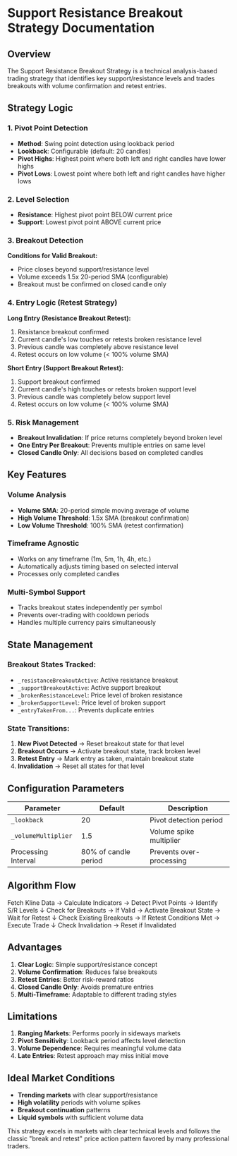 # Support Resistance Breakout Strategy Documentation

## Overview
The Support Resistance Breakout Strategy is a technical analysis-based trading strategy that identifies key support/resistance levels and trades breakouts with volume confirmation and retest entries.

## Strategy Logic

### 1. Pivot Point Detection
- **Method**: Swing point detection using lookback period
- **Lookback**: Configurable (default: 20 candles)
- **Pivot Highs**: Highest point where both left and right candles have lower highs
- **Pivot Lows**: Lowest point where both left and right candles have higher lows

### 2. Level Selection
- **Resistance**: Highest pivot point BELOW current price
- **Support**: Lowest pivot point ABOVE current price

### 3. Breakout Detection
**Conditions for Valid Breakout:**
- Price closes beyond support/resistance level
- Volume exceeds 1.5x 20-period SMA (configurable)
- Breakout must be confirmed on closed candle only

### 4. Entry Logic (Retest Strategy)
**Long Entry (Resistance Breakout Retest):**
1. Resistance breakout confirmed
2. Current candle's low touches or retests broken resistance level
3. Previous candle was completely above resistance level
4. Retest occurs on low volume (< 100% volume SMA)

**Short Entry (Support Breakout Retest):**
1. Support breakout confirmed  
2. Current candle's high touches or retests broken support level
3. Previous candle was completely below support level
4. Retest occurs on low volume (< 100% volume SMA)

### 5. Risk Management
- **Breakout Invalidation**: If price returns completely beyond broken level
- **One Entry Per Breakout**: Prevents multiple entries on same level
- **Closed Candle Only**: All decisions based on completed candles

## Key Features

### Volume Analysis
- **Volume SMA**: 20-period simple moving average of volume
- **High Volume Threshold**: 1.5x SMA (breakout confirmation)
- **Low Volume Threshold**: 100% SMA (retest confirmation)

### Timeframe Agnostic
- Works on any timeframe (1m, 5m, 1h, 4h, etc.)
- Automatically adjusts timing based on selected interval
- Processes only completed candles

### Multi-Symbol Support
- Tracks breakout states independently per symbol
- Prevents over-trading with cooldown periods
- Handles multiple currency pairs simultaneously

## State Management

### Breakout States Tracked:
- `_resistanceBreakoutActive`: Active resistance breakout
- `_supportBreakoutActive`: Active support breakout  
- `_brokenResistanceLevel`: Price level of broken resistance
- `_brokenSupportLevel`: Price level of broken support
- `_entryTakenFrom...`: Prevents duplicate entries

### State Transitions:
1. **New Pivot Detected** → Reset breakout state for that level
2. **Breakout Occurs** → Activate breakout state, track broken level
3. **Retest Entry** → Mark entry as taken, maintain breakout state
4. **Invalidation** → Reset all states for that level

## Configuration Parameters

| Parameter | Default | Description |
|-----------|---------|-------------|
| `_lookback` | 20 | Pivot detection period |
| `_volumeMultiplier` | 1.5 | Volume spike multiplier |
| Processing Interval | 80% of candle period | Prevents over-processing |

## Algorithm Flow

Fetch Kline Data → Calculate Indicators → Detect Pivot Points → Identify S/R Levels
↓
Check for Breakouts → If Valid → Activate Breakout State → Wait for Retest
↓
Check Existing Breakouts → If Retest Conditions Met → Execute Trade
↓
Check Invalidation → Reset if Invalidated


## Advantages

1. **Clear Logic**: Simple support/resistance concept
2. **Volume Confirmation**: Reduces false breakouts
3. **Retest Entries**: Better risk-reward ratios
4. **Closed Candle Only**: Avoids premature entries
5. **Multi-Timeframe**: Adaptable to different trading styles

## Limitations

1. **Ranging Markets**: Performs poorly in sideways markets
2. **Pivot Sensitivity**: Lookback period affects level detection
3. **Volume Dependence**: Requires meaningful volume data
4. **Late Entries**: Retest approach may miss initial move

## Ideal Market Conditions

- **Trending markets** with clear support/resistance
- **High volatility** periods with volume spikes
- **Breakout continuation** patterns
- **Liquid symbols** with sufficient volume data

This strategy excels in markets with clear technical levels and follows the classic "break and retest" price action pattern favored by many professional traders.